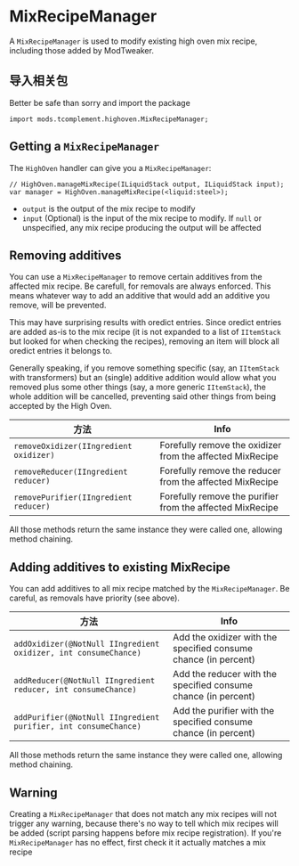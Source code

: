 # MixRecipeManager

A `MixRecipeManager` is used to modify existing high oven mix recipe, including those added by ModTweaker.

## 导入相关包
Better be safe than sorry and import the package
```zenscript
import mods.tcomplement.highoven.MixRecipeManager;
```

## Getting a `MixRecipeManager`
The `HighOven` handler can give you a `MixRecipeManager`:
```zenscript
// HighOven.manageMixRecipe(ILiquidStack output, ILiquidStack input);
var manager = HighOven.manageMixRecipe(<liquid:steel>);
```

+ `output` is the output of the mix recipe to modify
+ `input` (Optional) is the input of the mix recipe to modify. If `null` or unspecified, any mix recipe producing the output will be affected

## Removing additives

You can use a `MixRecipeManager` to remove certain additives from the affected mix recipe. Be carefull, for removals are always enforced. This means whatever way to add an additive that would add an additive you remove, will be prevented.

This may have surprising results with oredict entries. Since oredict entries are added as-is to the mix recipe (it is not expanded to a list of `IItemStack` but looked for when checking the recipes), removing an item will block all oredict entries it belongs to.

Generally speaking, if you remove something specific (say, an `IItemStack` with transformers) but an (single) additive addition would allow what you removed plus some other things (say, a more generic `IItemStack`), the whole addition will be cancelled, preventing said other things from being accepted by the High Oven.

| 方法                                     | Info                                                      |
| -------------------------------------- | --------------------------------------------------------- |
| `removeOxidizer(IIngredient oxidizer)` | Forefully remove the oxidizer from the affected MixRecipe |
| `removeReducer(IIngredient reducer)`   | Forefully remove the reducer from the affected MixRecipe  |
| `removePurifier(IIngredient reducer)`  | Forefully remove the purifier from the affected MixRecipe |

All those methods return the same instance they were called one, allowing method chaining.

## Adding additives to existing MixRecipe

You can add additives to all mix recipe matched by the `MixRecipeManager`. Be careful, as removals have priority (see above).

| 方法                                                              | Info                                                            |
| --------------------------------------------------------------- | --------------------------------------------------------------- |
| `addOxidizer(@NotNull IIngredient oxidizer, int consumeChance)` | Add the oxidizer with the specified consume chance (in percent) |
| `addReducer(@NotNull IIngredient reducer, int consumeChance)`   | Add the reducer with the specified consume chance (in percent)  |
| `addPurifier(@NotNull IIngredient purifier, int consumeChance)` | Add the purifier with the specified consume chance (in percent) |

All those methods return the same instance they were called one, allowing method chaining.


## Warning
Creating a `MixRecipeManager` that does not match any mix recipes will not trigger any warning, because there's no way to tell which mix recipes will be added (script parsing happens before mix recipe registration). If you're `MixRecipeManager` has no effect, first check it it actually matches a mix recipe
